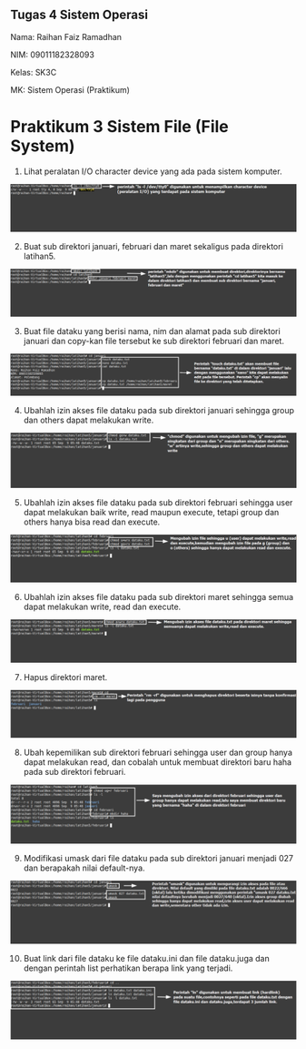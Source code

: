 ## Tugas 4 Sistem Operasi

Nama: Raihan Faiz Ramadhan

NIM: 09011182328093

Kelas: SK3C

MK: Sistem Operasi (Praktikum)

# Praktikum 3 Sistem File (File System)

1. Lihat peralatan I/O character device yang ada pada sistem komputer.

![1](https://github.com/RaihanFaiz165/Raihan-Faiz-Ramadhan_09011182328093_SK3C_Tugas-4_Sistem-Operasi/blob/main/Screenshot%20sistem%20operasi/1.png)

2. Buat sub direktori januari, februari dan maret sekaligus pada direktori latihan5.

![2](https://github.com/RaihanFaiz165/Raihan-Faiz-Ramadhan_09011182328093_SK3C_Tugas-4_Sistem-Operasi/blob/main/Screenshot%20sistem%20operasi/2.png)

3. Buat file dataku yang berisi nama, nim dan alamat pada sub direktori januari dan copy-kan file tersebut ke sub direktori februari dan maret.

![3](https://github.com/RaihanFaiz165/Raihan-Faiz-Ramadhan_09011182328093_SK3C_Tugas-4_Sistem-Operasi/blob/main/Screenshot%20sistem%20operasi/3.png)

4. Ubahlah izin akses file dataku pada sub direktori januari sehingga group dan others dapat melakukan write.

![4](https://github.com/RaihanFaiz165/Raihan-Faiz-Ramadhan_09011182328093_SK3C_Tugas-4_Sistem-Operasi/blob/main/Screenshot%20sistem%20operasi/4.png)

5. Ubahlah izin akses file dataku pada sub direktori februari sehingga user dapat melakukan baik write, read maupun execute, tetapi group dan others hanya bisa read dan execute.

![5](https://github.com/RaihanFaiz165/Raihan-Faiz-Ramadhan_09011182328093_SK3C_Tugas-4_Sistem-Operasi/blob/main/Screenshot%20sistem%20operasi/5.png)

6. Ubahlah izin akses file dataku pada sub direktori maret sehingga semua dapat melakukan write, read dan execute.

![6](https://github.com/RaihanFaiz165/Raihan-Faiz-Ramadhan_09011182328093_SK3C_Tugas-4_Sistem-Operasi/blob/main/Screenshot%20sistem%20operasi/6.png)

7. Hapus direktori maret.

![7](https://github.com/RaihanFaiz165/Raihan-Faiz-Ramadhan_09011182328093_SK3C_Tugas-4_Sistem-Operasi/blob/main/Screenshot%20sistem%20operasi/7.png)

8. Ubah kepemilikan sub direktori februari sehingga user dan group hanya dapat melakukan read, dan cobalah untuk membuat direktori baru haha pada sub direktori februari.

![8](https://github.com/RaihanFaiz165/Raihan-Faiz-Ramadhan_09011182328093_SK3C_Tugas-4_Sistem-Operasi/blob/main/Screenshot%20sistem%20operasi/8.png)

9. Modifikasi umask dari file dataku pada sub direktori januari menjadi 027 dan berapakah nilai default-nya.

![9](https://github.com/RaihanFaiz165/Raihan-Faiz-Ramadhan_09011182328093_SK3C_Tugas-4_Sistem-Operasi/blob/main/Screenshot%20sistem%20operasi/9.png)

10. Buat link dari file dataku ke file dataku.ini dan file dataku.juga dan dengan perintah list perhatikan berapa link yang terjadi.

![10](https://github.com/RaihanFaiz165/Raihan-Faiz-Ramadhan_09011182328093_SK3C_Tugas-4_Sistem-Operasi/blob/main/Screenshot%20sistem%20operasi/10.png)
